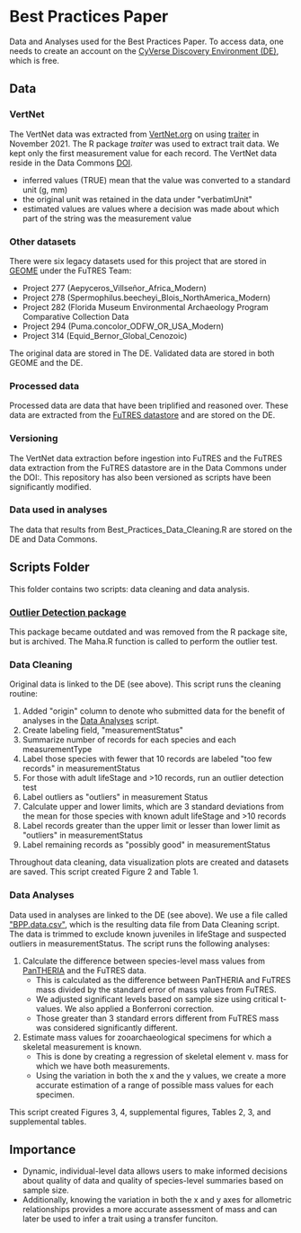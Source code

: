 # Best Practices Paper
Data and Analyses used for the Best Practices Paper.
To access data, one needs to create an account on the <a href="https://de.cyverse.org/de/">CyVerse Discovery Environment (DE)</a>, which is free.

## Data
### VertNet
The VertNet data was extracted from <a href="https://vertnet.org/">VertNet.org</a> on using <a href="https://github.com/rafelafrance/traiter_vertnet">traiter</a> in November 2021. The R package <i>traiter</i> was used to extract trait data. We kept only the first measurement value for each record. The VertNet data reside in the Data Commons <a href="https://data.cyverse.org/dav-anon/iplant/home/rwalls/FuTRES_data/OriginalData/VertNet/all_mammals_2021-11-09a.csv">DOI</a>.

* inferred values (TRUE) mean that the value was converted to a standard unit (g, mm)
* the original unit was retained in the data under "verbatimUnit"
* estimated values are values where a decision was made about which part of the string was the measurement value

### Other datasets
There were six legacy datasets used for this project that are stored in <a href="https://geome-db.org/">GEOME</a> under the FuTRES Team:
* Project 277 (Aepyceros_Villseñor_Africa_Modern)
* Project 278 (Spermophilus.beecheyi_Blois_NorthAmerica_Modern)
* Project 282 (Florida Museum Environmental Archaeology Program Comparative Collection Data
* Project 294 (Puma.concolor_ODFW_OR_USA_Modern)
* Project 314 (Equid_Bernor_Global_Cenozoic)

The original data are stored in The DE. Validated data are stored in both GEOME and the DE.

### Processed data
Processed data are data that have been triplified and reasoned over. These data are extracted from the <a href="https://futres-data-interface.netlify.app/">FuTRES datastore</a> and are stored on the DE.

### Versioning
The VertNet data extraction before ingestion into FuTRES and the FuTRES data extraction from the FuTRES datastore are in the Data Commons under the DOI:.
This repository has also been versioned as scripts have been significantly modified.

### Data used in analyses
The data that results from Best_Practices_Data_Cleaning.R are stored on the DE and Data Commons.

## Scripts Folder
This folder contains two scripts: data cleaning and data analysis.

### <a href="https://cran.r-project.org/src/contrib/Archive/OutlierDetection/">Outlier Detection package</a>
This package became outdated and was removed from the R package site, but is archived. 
The Maha.R function is called to perform the outlier test.

### Data Cleaning
Original data is linked to the DE (see above).
This script runs the cleaning routine:
  1. Added "origin" column to denote who submitted data for the benefit of analyses in the <a href="https://github.com/futres/Best-Practices/blob/master/scripts/Best_Practices_Analyses.R">Data Analyses</a> script.
  2. Create labeling field, "measurementStatus"
  3. Summarize number of records for each species and each measurementType
  4. Label those species with fewer that 10 records are labeled "too few records" in measurementStatus
  5. For those with adult lifeStage and >10 records, run an outlier detection test
  6. Label outliers as "outliers" in measurement Status
  7. Calculate upper and lower limits, which are 3 standard deviations from the mean for those species with known adult lifeStage and >10 records
  8. Label records greater than the upper limit or lesser than lower limit as "outliers" in measurementStatus
  9. Label remaining records as "possibly good" in measurementStatus

Throughout data cleaning, data visualization plots are created and datasets are saved. This script created Figure 2 and Table 1.

### Data Analyses
Data used in analyses are linked to the DE (see above). We use a file called <a href="https://data.cyverse.org/dav-anon/iplant/home/rwalls/FuTRES_data/Projects/BestPracticesData/BPP.data.csv">"BPP.data.csv"</a>, which is the resulting data file from Data Cleaning script.
The data is trimmed to exclude known juveniles in lifeStage and suspected outliers in measurementStatus.
The script runs the following analyses:
  1. Calculate the difference between species-level mass values from <a href="https://figshare.com/collections/PanTHERIA_a_species-level_database_of_life_history_ecology_and_geography_of_extant_and_recently_extinct_mammals/3301274">PanTHERIA</a> and the FuTRES data. 
      - This is calculated as the difference between PanTHERIA and FuTRES mass divided by the standard error of mass values from FuTRES. 
      - We adjusted significant levels based on sample size using critical t-values. We also applied a Bonferroni correction.
      - Those greater than 3 standard errors different from FuTRES mass was considered significantly different. 
  2. Estimate mass values for zooarchaeological specimens for which a skeletal measurement is known.
     - This is done by creating a regression of skeletal element v. mass for which we have both measurements.
      - Using the variation in both the x and the y values, we create a more accurate estimation of a range of possible mass values for each specimen.

This script created Figures 3, 4, supplemental figures, Tables 2, 3, and supplemental tables.

## Importance
* Dynamic, individual-level data allows users to make informed decisions about quality of data and quality of species-level summaries based on sample size. 
* Additionally, knowing the variation in both the x and y axes for allometric relationships provides a more accurate assessment of mass and can later be used to infer a trait using a transfer funciton.
